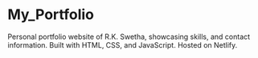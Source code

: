 # My_Portfolio
Personal portfolio website of R.K. Swetha, showcasing skills, and contact information. Built with HTML, CSS, and JavaScript. Hosted on Netlify.
